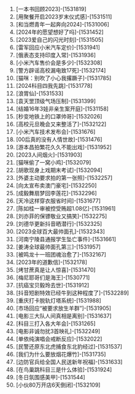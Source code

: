 
1. [一本书回顾2023]-[1531819]
1. [用聚餐开启2023岁末仪式感]-[1531511]
1. [和当燃青年一起奔向2024]-[1531006]
1. [2024年的愿望想好了吗]-[1531452]
1. [2023爱自己的闪光时刻]-[1531505]
1. [雷军回应小米汽车定价]-[1531941]
1. [俄表态支持印度入常]-[1531936]
1. [小米汽车售价会是多少]-[1532308]
1. [警方辟谣高校漏电致17死]-[1532174]
1. [猫咪：别吹了小心我撂蹶子]-[1531785]
1. [2024科目四我先跳]-[1531778]
1. [浪胃仙]-[1531533]
1. [袁天罡顶级气场压制]-[1531399]
1. [结婚16年3娃非亲生案开庭]-[1531158]
1. [秒变地铁上的口罩帅哥]-[1532026]
1. [高校元旦晚会又来整活了]-[1532122]
1. [小米汽车技术发布会]-[1531676]
1. [00后真的没有人情世故]-[1531476]
1. [游本昌拍繁花久久不能出戏]-[1531952]
1. [2023人间烟火]-[1531903]
1. [猫咪偷了一窝小鸡]-[1532079]
1. [胡歌现身上戏期末考试]-[1532094]
1. [外婆主动要求拍的第一张照]-[1532257]
1. [向太宣布卖澳门豪宅]-[1532250]
1. [成毅舞扇梦回李莲花]-[1532296]
1. [天冷这样穿衣服省时间]-[1531677]
1. [陈如桂一审被控受贿超1.08亿]-[1531961]
1. [刘亦菲的保镖敬业又搞笑]-[1532275]
1. [刘德华更新抖音晒潜行]-[1532325]
1. [2023全球百大最帅面孔]-[1532343]
1. [河南宁陵县通报学生坠亡事件]-[1531661]
1. [姜涛全球最帅面孔第三]-[1531957]
1. [被鸣龙十一班团魂治愈了]-[1532167]
1. [2023年的道歉信]-[1532178]
1. [烤甘蔗真是让人惊喜]-[1531470]
1. [梅尼耶哥们是海王]-[1530771]
1. [抗癌宝贝毅玲去世]-[1531912]
1. [抖音短剧特效已经牛到这种程度了]-[1532289]
1. [重庆打卡脱轨灯塔系统]-[1531988]
1. [市场回应“被要求放生羊群”]-[1531905]
1. [电影三大队人间真相是离别]-[1531637]
1. [科目三打入各大年会]-[1531265]
1. [电影非诚勿扰3首映礼]-[1532249]
1. [单依纯演唱会戒断反应]-[1532022]
1. [民警还原东北虎捕食东北豹经过]-[1531537]
1. [我们为什么要放烟花爆竹]-[1531735]
1. [边防官兵给全国人民送新年祝福]-[1531633]
1. [在鸟巢跳科目三是什么体验]-[1531924]
1. [冬日氛围感美甲]-[1531544]
1. [小伙80万开店6天倒闭]-[1532109]